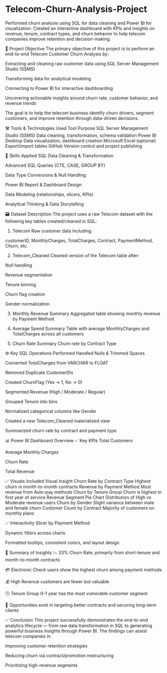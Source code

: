 # Telecom-Churn-Analysis-Project
Performed churn analysis using SQL for data cleaning and Power BI for visualization. Created an interactive dashboard with KPIs and insights on revenue, tenure, contract types, and churn behavior to help telecom companies improve retention and decision-making. 


📌 Project Objective
The primary objective of this project is to perform an end-to-end Telecom Customer Churn Analysis by:

Extracting and cleaning raw customer data using SQL Server Management Studio (SSMS)

Transforming data for analytical modeling

Connecting to Power BI for interactive dashboarding

Uncovering actionable insights around churn rate, customer behavior, and revenue trends

The goal is to help the telecom business identify churn drivers, segment customers, and improve retention through data-driven decisions.

🛠️ Tools & Technologies Used
Tool	Purpose
SQL Server Management Studio (SSMS)	Data cleaning, transformation, schema validation
Power BI Desktop	Data visualization, dashboard creation
Microsoft Excel (optional)	Export/import tables
GitHub	Version control and project publishing

🧠 Skills Applied
SQL Data Cleaning & Transformation

Advanced SQL Queries (CTE, CASE, GROUP BY)

Data Type Conversions & Null Handling

Power BI Report & Dashboard Design

Data Modeling (relationships, slicers, KPIs)

Analytical Thinking & Data Storytelling

🗃️ Dataset Description
The project uses a raw Telecom dataset with the following key tables created/cleaned in SQL:

1. Telecom
Raw customer data including:

customerID, MonthlyCharges, TotalCharges, Contract, PaymentMethod, Churn, etc.

2. Telecom_Cleaned
Cleaned version of the Telecom table after:

Null handling

Revenue segmentation

Tenure binning

Churn flag creation

Gender normalization

3. Monthly Revenue Summary
Aggregated table showing monthly revenue by Payment Method

4. Average Spend Summary
Table with average MonthlyCharges and TotalCharges across all customers

5. Churn Rate Summary
Churn rate by Contract Type

⚙️ Key SQL Operations Performed
Handled Nulls & Trimmed Spaces

Converted TotalCharges from VARCHAR to FLOAT

Removed Duplicate CustomerIDs

Created ChurnFlag (Yes → 1, No → 0)

Segmented Revenue (High / Moderate / Regular)

Grouped Tenure into bins

Normalized categorical columns like Gender

Created a new Telecom_Cleaned materialized view

Summarized churn rate by contract and payment type

📊 Power BI Dashboard Overview
✅ Key KPIs
Total Customers

Average Monthly Charges

Churn Rate

Total Revenue

✅ Visuals Included
Visual	Insight
Churn Rate by Contract Type	Highest churn in month-to-month contracts
Revenue by Payment Method	Most revenue from Auto-pay methods
Churn by Tenure Group	Churn is highest in first year of service
Revenue Segment Pie Chart	Distribution of High vs Moderate revenue users
Churn by Gender	Slight variance between male and female churn
Customer Count by Contract	Majority of customers on monthly plans

✅ Interactivity
Slicer by Payment Method

Dynamic filters across charts

Formatted tooltips, consistent colors, and layout design

📌 Summary of Insights
📉 33% Churn Rate, primarily from short-tenure and month-to-month contracts

💳 Electronic Check users show the highest churn among payment methods

💰 High Revenue customers are fewer but valuable

🕒 Tenure Group 0–1 year has the most vulnerable customer segment

🎯 Opportunities exist in targeting better contracts and securing long-term clients

✅ Conclusion
This project successfully demonstrates the end-to-end analytics lifecycle — from raw data transformation in SQL to generating powerful business insights through Power BI. The findings can assist telecom companies in:

Improving customer retention strategies

Reducing churn via contract/promotion restructuring

Prioritizing high-revenue segments


